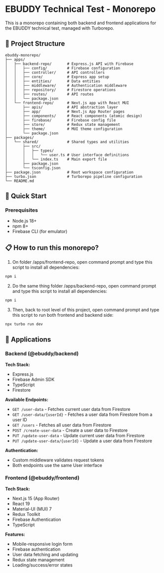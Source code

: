 # EBUDDY Technical Test - Monorepo

This is a monorepo containing both backend and frontend applications for the EBUDDY technical test, managed with Turborepo.

## 📁 Project Structure

```
ebuddy-monorepo/
├── apps/
│   ├── backend-repo/       # Express.js API with Firebase
│   │   ├── config/         # Firebase configuration
│   │   ├── controller/     # API controllers
│   │   ├── core/           # Express app setup
│   │   ├── entities/       # Data entities
│   │   ├── middleware/     # Authentication middleware
│   │   ├── repository/     # Firestore operations
│   │   ├── routes/         # API routes
│   │   └── package.json
│   └── frontend-repo/      # Next.js app with React MUI
│       ├── apis/           # API abstraction layer
│       ├── app/            # Next.js App Router pages
│       ├── components/     # React components (atomic design)
│       ├── firebase/       # Firebase config file
│       ├── store/          # Redux state management
│       ├── theme/          # MUI theme configuration
│       └── package.json
├── packages/
│   └── shared/             # Shared types and utilities
│       ├── src/
│       │   ├── types/
│       │   │   └── user.ts # User interface definitions
│       │   └── index.ts    # Main export file
│       ├── package.json
│       └── tsconfig.json
├── package.json            # Root workspace configuration
├── turbo.json              # Turborepo pipeline configuration
└── README.md
```

## 🚀 Quick Start

### Prerequisites
- Node.js 18+ 
- npm 8+
- Firebase CLI (for emulator)

## 📋 How to run this monorepo?

1. On folder /apps/frontend-repo, open command prompt and type this script to install all dependencies:
```bash
npm i
```
2. Do the same thing folder /apps/backend-repo, open command prompt and type this script to install all dependencies:
```bash
npm i
```
3. Then, back to root level of this project, open command prompt and type this script to run both frontend and backend side:
```bash
npx turbo run dev
```

## 🔧 Applications

### Backend (@ebuddy/backend)

**Tech Stack:**
- Express.js
- Firebase Admin SDK
- TypeScript
- Firestore

**Available Endpoints:**
- `GET /user-data` - Fetches current user data from Firestore
- `GET /user-data/{userId}` - Fetches a user data from Firestore from a user ID
- `GET /users` - Fetches all user data from Firestore
- `POST /create-user-data` - Create a user data to Firestore
- `PUT /update-user-data` - Update current user data from Firestore
- `PUT /update-user-data/{userId}` - Update a user data from Firestore

**Authentication:**
- Custom middleware validates request tokens
- Both endpoints use the same User interface

### Frontend (@ebuddy/frontend)

**Tech Stack:**
- Next.js 15 (App Router)
- React 19
- Material-UI (MUI) 7
- Redux Toolkit
- Firebase Authentication
- TypeScript

**Features:**
- Mobile-responsive login form
- Firebase authentication
- User data fetching and updating
- Redux state management
- Loading/success/error states